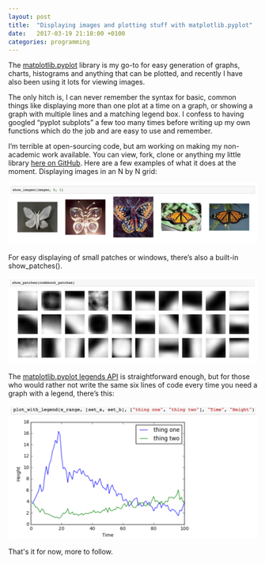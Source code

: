 ```yaml
---
layout: post
title:  "Displaying images and plotting stuff with matplotlib.pyplot"
date:   2017-03-19 21:18:00 +0100
categories: programming
---
```


The [matplotlib.pyplot](http://matplotlib.org/api/pyplot_api.html) library is my go-to for easy generation of graphs, charts, histograms and anything that can be plotted, and recently I have also been using it lots for viewing images.

The only hitch is, I can never remember the syntax for basic, common things like displaying more than one plot at a time on a graph, or showing a graph with multiple lines and a matching legend box. I confess to having googled “pyplot subplots” a few too many times before writing up my own functions which do the job and are easy to use and remember.

I’m terrible at open-sourcing code, but am working on making my non-academic work available. You can view, fork, clone or anything my little library [here on GitHub](https://github.com/ysbecca/imagepy-toolkit). Here are a few examples of what it does at the moment. Displaying images in an N by N grid:

![Displaying images in a 5x5 grid](/assets/post-images/2017-03-19-a.png "Displaying images in a 5x5 grid")

For easy displaying of small patches or windows, there’s also a built-in show_patches().

![As many little patches as you like…](/assets/post-images/2017-03-19-b.png "As many little patches as you like")

The [matplotlib.pyplot legends API](http://matplotlib.org/users/legend_guide.html) is straightforward enough, but for those who would rather not write the same six lines of code every time you need a graph with a legend, there’s this:

![Plot a graph with multiple lines and a simple legend](/assets/post-images/2017-03-19-c.png "Plot a graph with multiple lines and a simple legend")

That's it for now, more to follow.